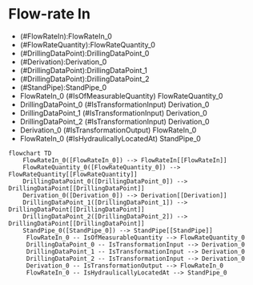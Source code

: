# Flow-rate In
- (#FlowRateIn):FlowRateIn_0
- (#FlowRateQuantity):FlowRateQuantity_0
- (#DrillingDataPoint):DrillingDataPoint_0
- (#Derivation):Derivation_0
- (#DrillingDataPoint):DrillingDataPoint_1
- (#DrillingDataPoint):DrillingDataPoint_2
- (#StandPipe):StandPipe_0
- FlowRateIn_0 (#IsOfMeasurableQuantity) FlowRateQuantity_0
- DrillingDataPoint_0 (#IsTransformationInput) Derivation_0
- DrillingDataPoint_1 (#IsTransformationInput) Derivation_0
- DrillingDataPoint_2 (#IsTransformationInput) Derivation_0
- Derivation_0 (#IsTransformationOutput) FlowRateIn_0
- FlowRateIn_0 (#IsHydraulicallyLocatedAt) StandPipe_0
```mermaid
flowchart TD
	FlowRateIn_0([FlowRateIn_0]) --> FlowRateIn[[FlowRateIn]]
	FlowRateQuantity_0([FlowRateQuantity_0]) --> FlowRateQuantity[[FlowRateQuantity]]
	DrillingDataPoint_0([DrillingDataPoint_0]) --> DrillingDataPoint[[DrillingDataPoint]]
	Derivation_0([Derivation_0]) --> Derivation[[Derivation]]
	DrillingDataPoint_1([DrillingDataPoint_1]) --> DrillingDataPoint[[DrillingDataPoint]]
	DrillingDataPoint_2([DrillingDataPoint_2]) --> DrillingDataPoint[[DrillingDataPoint]]
	StandPipe_0([StandPipe_0]) --> StandPipe[[StandPipe]]
	 FlowRateIn_0 -- IsOfMeasurableQuantity --> FlowRateQuantity_0 
	 DrillingDataPoint_0 -- IsTransformationInput --> Derivation_0 
	 DrillingDataPoint_1 -- IsTransformationInput --> Derivation_0 
	 DrillingDataPoint_2 -- IsTransformationInput --> Derivation_0 
	 Derivation_0 -- IsTransformationOutput --> FlowRateIn_0 
	 FlowRateIn_0 -- IsHydraulicallyLocatedAt --> StandPipe_0 
```
